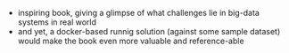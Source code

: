 
* inspiring book, giving a glimpse of what challenges lie in big-data systems in real world
* and yet, a docker-based runnig solution (against some sample dataset) would make the book even more valuable and reference-able